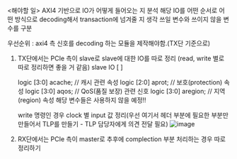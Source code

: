 <해야할 일>
AXI4 기반으로 IO가 어떻게 들어오는 지 분석
해당 IO를 어떤 순서로 어떤 방식으로 decoding해서 transaction에 넘겨줄 지 생각
쓰일 변수와 쓰이지 않을 변수를 구분

우선순위 : axi4 측 신호를 decoding 하는 모듈을 제작해야함.(TX단 기준으로)

1. TX단에서는 PCIe 측이 slave로 slave에 대한 IO를 따로 정리 (read, write 별로 따로 정리하면 좋을 거 같음)
   slave IO [       ]
  
    logic   [3:0]                       acache;   // 캐시 관련 속성
    logic   [2:0]                       aprot;    // 보호(protection) 속성
    logic   [3:0]                       aqos;     // QoS(품질 보장) 관련 신호
    logic   [3:0]                       aregion;  // 지역(region) 속성
   해당 변수들은 사용하지 않을 예정!!

   write 명령인 경우 clock 별 input 값 정리(우선 여기서 헤더 부분에 필요한 부분만 만들어서 TLP를 만들기 - TLP 담당자에게 의견 전달 필요)
   ![image](https://github.com/user-attachments/assets/f49a55bb-74fe-4134-830f-ad6e73b73827)



3. RX단에서는 PCIe 측이 master로 추후에 complection 부분 처리하는 경우 따로 정리하기
